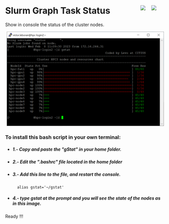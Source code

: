 # Slurm Graph Task Status <a href="https://github.com/Alblahm/SlurmGraphTaskStatus/blob/master/README.es.md"><img src="https://github.com/Alblahm/Voice-Controled-Acuarium/blob/master/img/Flag_of_Spain.png" align="right" hspace="0" vspace="0" width="35px"></a> <a href="https://github.com/Alblahm/SlurmGraphTaskStatus/blob/master/README.md"><img src="https://github.com/Alblahm/Voice-Controled-Acuarium/blob/master/img/Flag_of_Union.png" align="right" hspace="0" vspace="0" width="35px"></a>
Show in console the status of the cluster nodes.

<img src="https://github.com/Alblahm/SlurmGraphTaskStatus/blob/main/gStat.png" align="none" hspace="5" vspace="0" width="640px"></a>

  ### To install this bash script in your own terminal:
 * #####   1.- Copy and paste the "gStat" in your home folder.
 * #####   2.- Edit the ".bashrc" file located in the home folder
 * #####   3.- Add this line to the file, and restart the console.
         alias gstat='~/gstat'
 * #####   4.- type gstat at the prompt and you will see the state of the nodes as in this image.
  
  
 Ready !!! 
